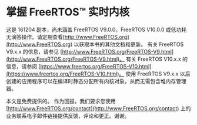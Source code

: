 # 掌握 FreeRTOS™ 实时内核

这是 161204 副本，尚未涵盖 FreeRTOS V9.0.0，FreeRTOS V10.0.0 或低功耗无滴答操作。请定期查看[http://www.FreeRTOS.org](http://www.FreeRTOS.org) 以获取本书的其他文档和更新。 有关 FreeRTOS V9.x.x 的信息，请参见 [http://www.FreeRTOS.org/FreeRTOS-V9.html](http://www.FreeRTOS.org/FreeRTOS-V9.html)。 有关 FreeRTOS V10.x.x 的信息，请参阅 [https://www.freertos.org/FreeRTOS-V10.html](https://www.freertos.org/FreeRTOS-V10.html)。 使用 FreeRTOS V9.x.x 以后创建的应用程序可以在编译时静态分配所有内核对象，从而无需包含堆内存管理器。

本文是免费提供的。 作为回报，我们要求您使用 [http://www.FreeRTOS.org/contact](http://www.FreeRTOS.org/contact) 上的业务联系电子邮件链接提供反馈，评论和更正。谢谢。

